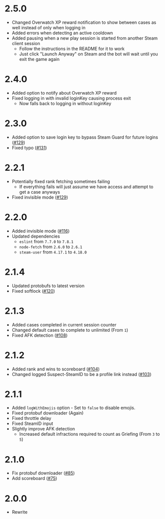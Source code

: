 # 2.5.0

- Changed Overwatch XP reward notification to show between cases as well instead of only when logging in
- Added errors when detecting an active cooldown
- Added pausing when a new play session is started from another Steam client session
  - Follow the instructions in the README for it to work
  - Just click "Launch Anyway" on Steam and the bot will wait until you exit the game again

# 2.4.0

- Added option to notify about Overwatch XP reward
- Fixed logging in with invalid loginKey causing process exit
  - Now falls back to logging in without loginKey

# 2.3.0

- Added option to save login key to bypass Steam Guard for future logins ([#129](https://github.com/BeepIsla/CSGO-Overwatch-Bot/issues/129))
- Fixed typo ([#131](https://github.com/BeepIsla/CSGO-Overwatch-Bot/pull/131))

# 2.2.1

- Potentially fixed rank fetching sometimes failing
  - If everything fails will just assume we have access and attempt to get a case anyways
- Fixed invisible mode ([#129](https://github.com/BeepIsla/CSGO-Overwatch-Bot/issues/129))

# 2.2.0

- Added invisible mode ([#116](https://github.com/BeepIsla/CSGO-Overwatch-Bot/issues/116))
- Updated dependencies
  - `eslint` from `7.7.0` to `7.8.1`
  - `node-fetch` from `2.6.0` to `2.6.1`
  - `steam-user` from `4.17.1` to `4.18.0`

# 2.1.4

- Updated protobufs to latest version
- Fixed softlock ([#120](https://github.com/BeepIsla/CSGO-Overwatch-Bot/issues/120))

# 2.1.3

- Added cases completed in current session counter
- Changed default cases to complete to unlimited (From `1`)
- Fixed AFK detection ([#108](https://github.com/BeepIsla/CSGO-Overwatch-Bot/pull/108))

# 2.1.2

- Added rank and wins to scoreboard ([#104](https://github.com/BeepIsla/CSGO-Overwatch-Bot/issues/104))
- Changed logged Suspect-SteamID to be a profile link instead ([#103](https://github.com/BeepIsla/CSGO-Overwatch-Bot/pull/103))

# 2.1.1

- Added `logWithEmojis` option - Set to `false` to disable emojis.
- Fixed protobuf downloader (Again)
- Fixed throttle delay
- Fixed SteamID input
- Slightly improve AFK detection
  - Increased default infractions required to count as Griefing (From `3` to `5`)

# 2.1.0

- Fix protobuf downloader ([#85](https://github.com/BeepIsla/CSGO-Overwatch-Bot/issues/85))
- Add scoreboard ([#75](https://github.com/BeepIsla/CSGO-Overwatch-Bot/issues/85))

# 2.0.0

- Rewrite
